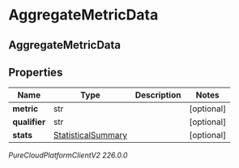 # AggregateMetricData

## AggregateMetricData

## Properties

|Name | Type | Description | Notes|
|------------ | ------------- | ------------- | -------------|
| **metric** | str |  | [optional] |
| **qualifier** | str |  | [optional] |
| **stats** | [StatisticalSummary](StatisticalSummary) |  | [optional] |



_PureCloudPlatformClientV2 226.0.0_
